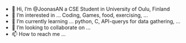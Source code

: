 - 👋 Hi, I’m @JoonasAN a CSE Student in University of Oulu, Finland
- 👀 I’m interested in ... Coding, Games, food, exercising, ...
- 🌱 I’m currently learning ... python, C, API-querys for data gathering, ...
- 💞️ I’m looking to collaborate on ...
- 📫 How to reach me ...

<!---
JoonasAN/JoonasAN is a ✨ special ✨ repository because its `README.md` (this file) appears on your GitHub profile.
You can click the Preview link to take a look at your changes.
--->
